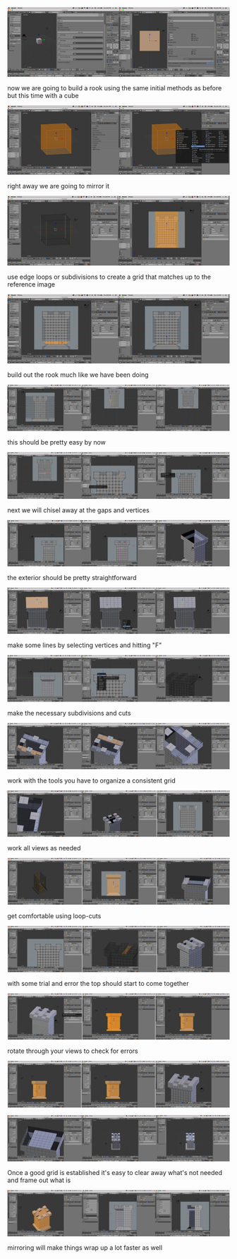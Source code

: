 ![](/assets/E_1.jpg)

now we are going to build a rook using the same initial methods as before but this time with a cube

![](/assets/E_2.jpg)

right away we are going to mirror it

![](/assets/E_3.jpg)

use edge loops or subdivisions to create a grid that matches up to the reference image

![](/assets/E_4.jpg)

build out the rook much like we have been doing

![](/assets/E_5.jpg)

this should be pretty easy by now

![](/assets/E_6.jpg)

next we will chisel away at the gaps and vertices

![](/assets/E_7.jpg)

the exterior should be pretty straightforward

![](/assets/E_8.jpg)

make some lines by selecting vertices and hitting "F"

![](/assets/E_9.jpg)

make the necessary subdivisions and cuts

![](/assets/E_10.jpg)

work with the tools you have to organize a consistent grid

![](/assets/E_11.jpg)

work all views as needed

![](/assets/E_12.jpg)

get comfortable using loop-cuts

![](/assets/E_13.jpg)

with some trial and error the top should start to come together

![](/assets/E_14.jpg)

rotate through your views to check for errors

![](/assets/E_15.jpg)

![](/assets/E_16.jpg)

Once a good grid is established it's easy to clear away what's not needed and frame out what is

![](/assets/E_17.jpg)

mirroring will make things wrap up a lot faster as well

